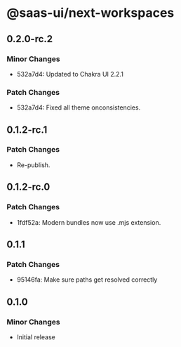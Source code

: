 # @saas-ui/next-workspaces

## 0.2.0-rc.2

### Minor Changes

- 532a7d4: Updated to Chakra UI 2.2.1

### Patch Changes

- 532a7d4: Fixed all theme onconsistencies.

## 0.1.2-rc.1

### Patch Changes

- Re-publish.

## 0.1.2-rc.0

### Patch Changes

- 1fdf52a: Modern bundles now use .mjs extension.

## 0.1.1

### Patch Changes

- 95146fa: Make sure paths get resolved correctly

## 0.1.0

### Minor Changes

- Initial release
